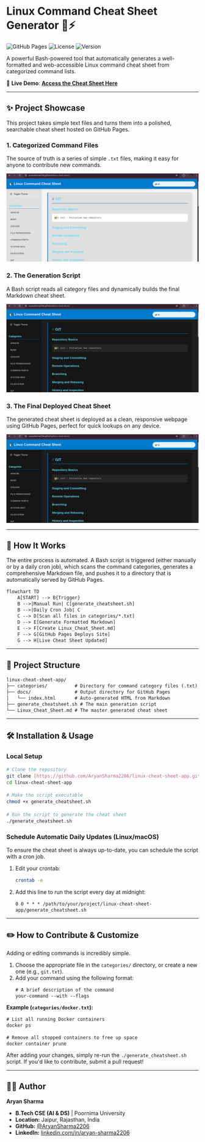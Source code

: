 # Linux Command Cheat Sheet Generator 🐧⚡

![GitHub Pages](https://img.shields.io/badge/GitHub%20Pages-Deployed-brightgreen)
![License](https://img.shields.io/badge/License-MIT-blue)
![Version](https://img.shields.io/badge/Version-1.0-orange)

A powerful Bash-powered tool that automatically generates a well-formatted and web-accessible Linux command cheat sheet from categorized command lists.

🔗 **Live Demo**: [**Access the Cheat Sheet Here**](https://aryansharma2206.github.io/linux-cheat-sheet-app/)

---
## ✨ Project Showcase

This project takes simple text files and turns them into a polished, searchable cheat sheet hosted on GitHub Pages.

### **1. Categorized Command Files**
The source of truth is a series of simple `.txt` files, making it easy for anyone to contribute new commands.

![Categorized Commands](Project--Images/3.png)

### **2. The Generation Script**
A Bash script reads all category files and dynamically builds the final Markdown cheat sheet.

![Generation Script](Project--Images/2.png)

### **3. The Final Deployed Cheat Sheet**
The generated cheat sheet is deployed as a clean, responsive webpage using GitHub Pages, perfect for quick lookups on any device.

![Final Cheat Sheet Webpage](Project--Images/1.png)

---
## 🤖 How It Works

The entire process is automated. A Bash script is triggered (either manually or by a daily cron job), which scans the command categories, generates a comprehensive Markdown file, and pushes it to a directory that is automatically served by GitHub Pages.

```mermaid
flowchart TD
    A[START] --> B{Trigger}
    B -->|Manual Run| C[generate_cheatsheet.sh]
    B -->|Daily Cron Job| C
    C --> D[Scan all files in categories/*.txt]
    D --> E[Generate Formatted Markdown]
    E --> F[Create Linux_Cheat_Sheet.md]
    F --> G[GitHub Pages Deploys Site]
    G --> H[Live Cheat Sheet Updated]
```

---
## 📂 Project Structure
```
linux-cheat-sheet-app/
├── categories/          # Directory for command category files (.txt)
├── docs/                # Output directory for GitHub Pages
│   └── index.html       # Auto-generated HTML from Markdown
├── generate_cheatsheet.sh # The main generation script
└── Linux_Cheat_Sheet.md # The master generated cheat sheet
```

---
## 🛠️ Installation & Usage

### **Local Setup**
```bash
# Clone the repository
git clone [https://github.com/AryanSharma2206/linux-cheat-sheet-app.git](https://github.com/AryanSharma2206/linux-cheat-sheet-app.git)
cd linux-cheat-sheet-app

# Make the script executable
chmod +x generate_cheatsheet.sh

# Run the script to generate the cheat sheet
./generate_cheatsheet.sh
```

### **Schedule Automatic Daily Updates (Linux/macOS)**
To ensure the cheat sheet is always up-to-date, you can schedule the script with a cron job.

1.  Edit your crontab:
    ```bash
    crontab -e
    ```
2.  Add this line to run the script every day at midnight:
    ```
    0 0 * * * /path/to/your/project/linux-cheat-sheet-app/generate_cheatsheet.sh
    ```

---
## ✏️ How to Contribute & Customize

Adding or editing commands is incredibly simple.

1.  Choose the appropriate file in the `categories/` directory, or create a new one (e.g., `git.txt`).
2.  Add your command using the following format:
    ```
    # A brief description of the command
    your-command --with --flags
    ```

**Example (`categories/docker.txt`):**
```
# List all running Docker containers
docker ps

# Remove all stopped containers to free up space
docker container prune
```
After adding your changes, simply re-run the `./generate_cheatsheet.sh` script. If you'd like to contribute, submit a pull request!

---
## 👨‍💻 Author

**Aryan Sharma**
-   **B.Tech CSE (AI & DS)** | Poornima University
-   **Location:** Jaipur, Rajasthan, India
-   **GitHub:** [@AryanSharma2206](https://github.com/AryanSharma2206)
-   **LinkedIn:** [linkedin.com/in/aryan-sharma2206](https://www.linkedin.com/in/aryan-sharma-a2a240353/)
